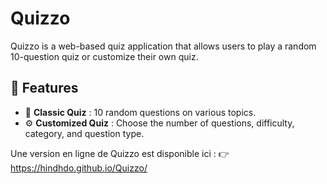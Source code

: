 # Quizzo

Quizzo is a web-based quiz application that allows users to play a random 10-question quiz or customize their own quiz.

## 🚀 Features

- 🎲 **Classic Quiz** : 10 random questions on various topics.
- ⚙️ **Customized Quiz** : Choose the number of questions, difficulty, category, and question type.

Une version en ligne de Quizzo est disponible ici : 👉https://hindhdo.github.io/Quizzo/